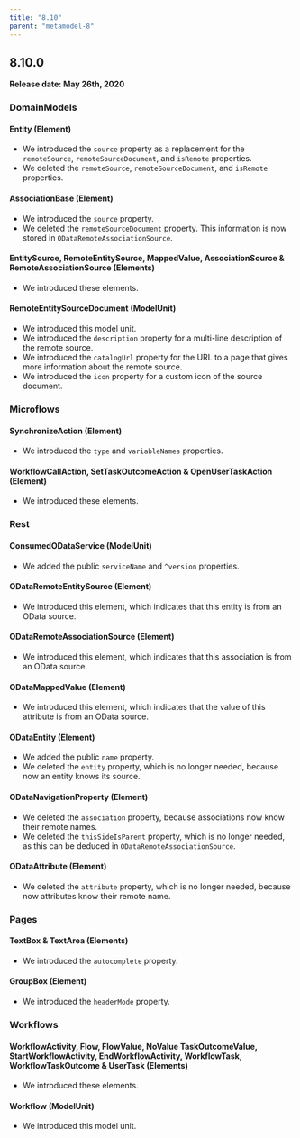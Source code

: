 ```yaml
---
title: "8.10"
parent: "metamodel-8"
---
```


## 8.10.0

**Release date: May 26th, 2020**

### DomainModels

#### Entity (Element)

* We introduced the `source` property as a replacement for the `remoteSource`, `remoteSourceDocument`, and `isRemote` properties.
* We deleted the `remoteSource`, `remoteSourceDocument`, and `isRemote` properties. 

#### AssociationBase (Element)

* We introduced the `source` property.
* We deleted the `remoteSourceDocument` property. This information is now stored in `ODataRemoteAssociationSource`.

#### EntitySource, RemoteEntitySource, MappedValue, AssociationSource & RemoteAssociationSource (Elements)

* We introduced these elements.

#### RemoteEntitySourceDocument (ModelUnit)

* We introduced this model unit.
* We introduced the `description` property for a multi-line description of the remote source.
* We introduced the  `catalogUrl` property for the URL to a page that gives more information about the remote source.
* We introduced the `icon` property for a custom icon of the source document.

### Microflows

#### SynchronizeAction (Element)

* We introduced the `type` and `variableNames` properties.

#### WorkflowCallAction, SetTaskOutcomeAction & OpenUserTaskAction (Element)

* We introduced these elements.

### Rest

#### ConsumedODataService (ModelUnit)

* We added the public `serviceName` and `^version` properties.

#### ODataRemoteEntitySource (Element)

* We introduced this element, which indicates that this entity is from an OData source.

#### ODataRemoteAssociationSource (Element)

* We introduced this element, which indicates that this association is from an OData source.

#### ODataMappedValue (Element)

* We introduced this element, which indicates that the value of this attribute is from an OData source.

#### ODataEntity (Element)

* We added the public `name` property.
* We deleted the `entity` property, which is no longer needed, because now an entity knows its source.

#### ODataNavigationProperty (Element)

* We deleted the `association` property, because associations now know their remote names.
* We deleted the `thisSideIsParent` property, which is no longer needed, as this can be deduced in `ODataRemoteAssociationSource`.

#### ODataAttribute (Element)

* We deleted the `attribute` property, which is no longer needed, because now attributes know their remote name.

### Pages

#### TextBox & TextArea (Elements)

* We introduced the `autocomplete` property.

#### GroupBox (Element)

* We introduced the `headerMode` property.

### Workflows

#### WorkflowActivity, Flow, FlowValue, NoValue TaskOutcomeValue, StartWorkflowActivity, EndWorkflowActivity, WorkflowTask, WorkflowTaskOutcome & UserTask (Elements)

* We introduced these elements.

#### Workflow (ModelUnit)

* We introduced this model unit.
